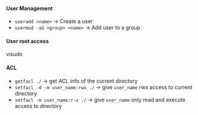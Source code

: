 #### User Management
* `useradd <name>` -> Create a user
* `usermod -aG <group> <name>` -> Add user to a group

#### User root access
visudo

#### ACL
* `getfacl ./` -> get ACL info of the current directory
* `setfacl -d -m user_name:rwx ./` -> give `user_name` rwx access to current directory
* `setfacl -m user_name:r-x ./` -> give `user_name` only read and execute access to directory
